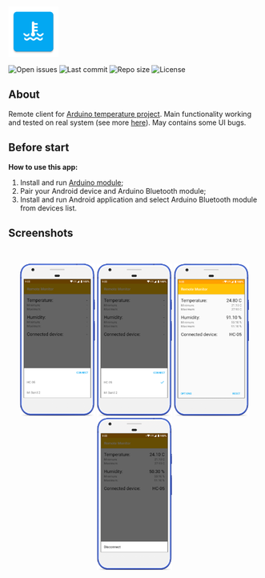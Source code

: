 <img src="media/ic_app.png" height="100px" />

![Open issues](https://img.shields.io/github/issues-raw/fartem/android-remote-temperature-control-client.svg?color=ff534a&style=flat-square)
![Last commit](https://img.shields.io/github/last-commit/fartem/android-remote-temperature-control-client.svg?color=51539c&style=flat-square)
![Repo size](https://img.shields.io/github/repo-size/fartem/android-remote-temperature-control-client.svg?color=02778b&style=flat-square)
![License](https://img.shields.io/github/license/fartem/android-remote-temperature-control-client.svg?color=7ea4b0&style=flat-square)

## About

Remote client for [Arduino temperature project](https://github.com/fartem/arduino-temperature-control).
Main functionality working and tested on real system (see more [here](https://github.com/fartem/arduino-temperature-control)). May contains some UI bugs.

## Before start

__How to use this app:__

1. Install and run [Arduino module](https://github.com/fartem/arduino-temperature-control);
2. Pair your Android device and Arduino Bluetooth module;
3. Install and run Android application and select Arduino Bluetooth module from devices list.

## Screenshots

<br/>
<p align="center">
  <img src="media/screenshots/screenshot_01.png" width="150" />
  <img src="media/screenshots/screenshot_02.png" width="150" />
  <img src="media/screenshots/screenshot_03.png" width="150" />
  <img src="media/screenshots/screenshot_04.png" width="150" />
</p>
